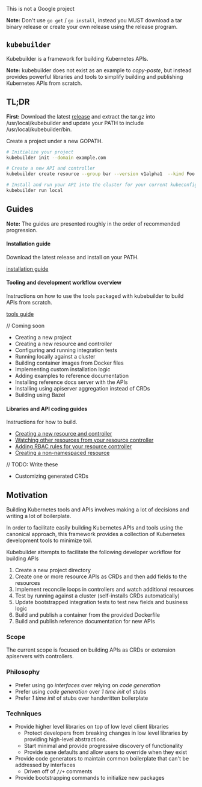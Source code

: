 This is not a Google project

**Note:** Don't use `go get` / `go install`, instead you MUST download a tar binary release or create your
own release using the release program.

## `kubebuilder`

Kubebuilder is a framework for building Kubernetes APIs.

**Note:** kubebuilder does not exist as an example to *copy-paste*, but instead provides powerful libraries and tools
to simplify building and publishing Kubernetes APIs from scratch.

## TL;DR

**First:** Download the latest [release](https://github.com/kubernetes-incubator/apiserver-builder/releases/tag/kubebuilder-v1.9-alpha.11) and
extract the tar.gz into /usr/local/kubebuilder and update your PATH to include
/usr/local/kubebuilder/bin.

Create a project under a new GOPATH.

```sh
# Initialize your project
kubebuilder init --domain example.com

# Create a new API and controller
kubebuilder create resource --group bar --version v1alpha1  --kind Foo

# Install and run your API into the cluster for your current kubeconfig context
kubebuilder run local
```

## Guides

**Note:** The guides are presented roughly in the order of recommended progression.

#### Installation guide

Download the latest release and install on your PATH.

[installation guide](docs/installing.md)

#### Tooling and development workflow overview

Instructions on how to use the tools packaged with kubebuilder to build APIs from scratch.

[tools guide](docs/tools_user_guide.md)

// Coming soon

- Creating a new project
- Creating a new resource and controller
- Configuring and running integration tests
- Running locally against a cluster
- Building container images from Docker files
- Implementing custom installation logic
- Adding examples to reference documentation
- Installing reference docs server with the APIs
- Installing using apiserver aggregation instead of CRDs
- Building using Bazel

#### Libraries and API coding guides

Instructions for how to build.

- [Creating a new resource and controller](docs/adding_resources.md)
- [Watching other resources from your resource controller](docs/watching_additional_resources.md)
- [Adding RBAC rules for your resource controller](docs/declaring_rbac_rules_for_controllers.md)
- [Creating a non-namespaced resource](docs/adding_non_namespaced_resources.md)

// TODO: Write these

- Customizing generated CRDs

## Motivation

Building Kubernetes tools and APIs involves making a lot of decisions
and writing a lot of boilerplate.

In order to facilitate easily building Kubernetes APIs and tools using
the canonical approach, this framework provides a collection of
Kubernetes development tools to minimize toil.


Kubebuilder attempts to facilitate the following developer workflow for building APIs

1. Create a new project directory
2. Create one or more resource APIs as CRDs and then add fields to the resources
3. Implement reconcile loops in controllers and watch additional resources
4. Test by running against a cluster (self-installs CRDs automatically)
5. Update bootstrapped integration tests to test new fields and business logic
6. Build and publish a container from the provided Dockerfile
7. Build and publish reference documentation for new APIs

### Scope

The current scope is focused on building APIs as CRDs or extension apiservers with controllers.

### Philosophy

- Prefer using go *interfaces* over relying on *code generation*
- Prefer using *code generation* over *1 time init* of stubs
- Prefer *1 time init* of stubs over handwritten boilerplate

### Techniques

- Provide higher level libraries on top of low level client libraries
  - Protect developers from breaking changes in low level libraries
    by providing high-level abstractions.
  - Start minimal and provide progressive discovery of functionality
  - Provide sane defaults and allow users to override when they exist
- Provide code generators to maintain common boilerplate that can't be addressed by interfaces
  - Driven off of `//+` comments
- Provide bootstrapping commands to initialize new packages
